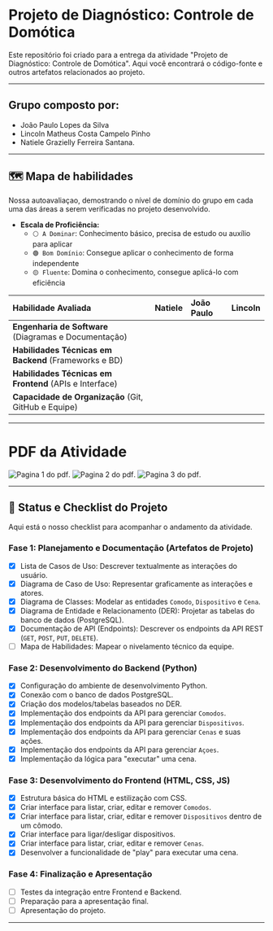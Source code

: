 # Projeto de Diagnóstico: Controle de Domótica

Este repositório foi criado para a entrega da atividade "Projeto de Diagnóstico: Controle de Domótica". Aqui você encontrará o código-fonte e outros artefatos relacionados ao projeto.

---
## Grupo composto por: 
 - João Paulo Lopes da Silva
 - Lincoln Matheus Costa Campelo Pinho
 - Natiele Grazielly Ferreira Santana.

---

## 🗺️ Mapa de habilidades

Nossa autoavaliaçao, demostrando o nível de domínio do grupo em cada uma das áreas a serem verificadas no projeto desenvolvido.

* **Escala de Proficiência:**
    * `⚪ A Dominar`: Conhecimento básico, precisa de estudo ou auxílio para aplicar
    * `🟢 Bom Domínio`: Consegue aplicar o conhecimento de forma independente
    * `🟡 Fluente`: Domina o conhecimento, consegue aplicá-lo com eficiência

| Habilidade Avaliada                                         | Natiele | João Paulo | Lincoln |
| :---------------------------------------------------------- | :------ | :--------- | :------ |
|**Engenharia de Software** (Diagramas e Documentação)         |         |            |         |
|**Habilidades Técnicas em Backend** (Frameworks e BD)       |         |            |         |
|**Habilidades Técnicas em Frontend** (APIs e Interface)    |         |            |         |
|**Capacidade de Organização** (Git, GitHub e Equipe)        |         |            |         |



---
# PDF da Atividade

![Pagina 1 do pdf](https://imgur.com/0po4bBo.png).
![Pagina 2 do pdf](https://imgur.com/PPIAbsB.png).
![Pagina 3 do pdf](https://imgur.com/GH9oNyo.png).

---

## 🚀 Status e Checklist do Projeto

Aqui está o nosso checklist para acompanhar o andamento da atividade.

### Fase 1: Planejamento e Documentação (Artefatos de Projeto)
- [x] Lista de Casos de Uso: Descrever textualmente as interações do usuário.
- [x] Diagrama de Caso de Uso: Representar graficamente as interações e atores.
- [x] Diagrama de Classes: Modelar as entidades `Comodo`, `Dispositivo` e `Cena`.
- [x] Diagrama de Entidade e Relacionamento (DER): Projetar as tabelas do banco de dados (PostgreSQL).
- [x] Documentação de API (Endpoints): Descrever os endpoints da API REST (`GET`, `POST`, `PUT`, `DELETE`).
- [ ] Mapa de Habilidades: Mapear o nivelamento técnico da equipe.

### Fase 2: Desenvolvimento do Backend (Python)
- [x] Configuração do ambiente de desenvolvimento Python.
- [x] Conexão com o banco de dados PostgreSQL.
- [x] Criação dos modelos/tabelas baseados no DER.
- [X] Implementação dos endpoints da API para gerenciar `Comodos`.
- [X] Implementação dos endpoints da API para gerenciar `Dispositivos`.
- [X] Implementação dos endpoints da API para gerenciar `Cenas` e suas ações.
- [X] Implementação dos endpoints da API para gerenciar `Açoes`.
- [X] Implementação da lógica para "executar" uma cena.

### Fase 3: Desenvolvimento do Frontend (HTML, CSS, JS)
- [x] Estrutura básica do HTML e estilização com CSS.
- [x] Criar interface para listar, criar, editar e remover `Comodos`.
- [x] Criar interface para listar, criar, editar e remover `Dispositivos` dentro de um cômodo.
- [x] Criar interface para ligar/desligar dispositivos.
- [x] Criar interface para listar, criar, editar e remover `Cenas`.
- [x] Desenvolver a funcionalidade de "play" para executar uma cena.

### Fase 4: Finalização e Apresentação
- [ ] Testes da integração entre Frontend e Backend.
- [ ] Preparação para a apresentação final.
- [ ] Apresentação do projeto.

---
